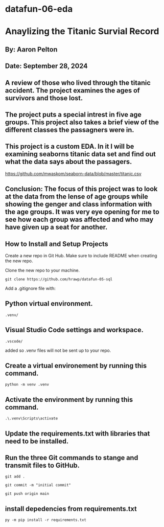 # datafun-06-eda
# Anaylizing the Titanic Survial Record
## By: Aaron Pelton  
## Date: September 28, 2024
## A review of those who lived through the titanic accident. The project examines the ages of survivors and those lost.  
## The project puts a special intrest in five age groups.  This project also takes a brief view of the different classes the passagners were in.
## This project is a custom EDA.  In it I will be examining seaborns titanic data set and find out what the data says about the passagers.

https://github.com/mwaskom/seaborn-data/blob/master/titanic.csv


## Conclusion: The focus of this project was to look at the data from the lense of age groups while showing the genger and class information with the age groups.  It was very eye opening for me to see how each group was affected and who may have given up a seat for another.

##  How to Install and Setup Projects

Create a new repo in Git Hub.  Make sure to include README when creating the new repo.

Clone the new repo to your machine.
```
git clone https://github.com/hrawp/datafun-05-sql
```

Add a .gitignore file with:
## Python virtual environment.
```
.venv/
```

## Visual Studio Code settings and workspace.
```
.vscode/
```
added so .venv files will not be sent up to your repo.

## Create a virtual environement by running this command.
```
python -m venv .venv
```

## Activate the environment by running this command.
```
.\.venv\Scripts\activate
```

## Update the requirements.txt with libraries that need to be installed.



## Run the three Git commands to stange and transmit files to GitHub.
```
git add .
```
```
git commit -m "initial commit"
```
```
git push origin main
```


## install depedencies from requirements.txt
```
py -m pip install -r requirements.txt
```